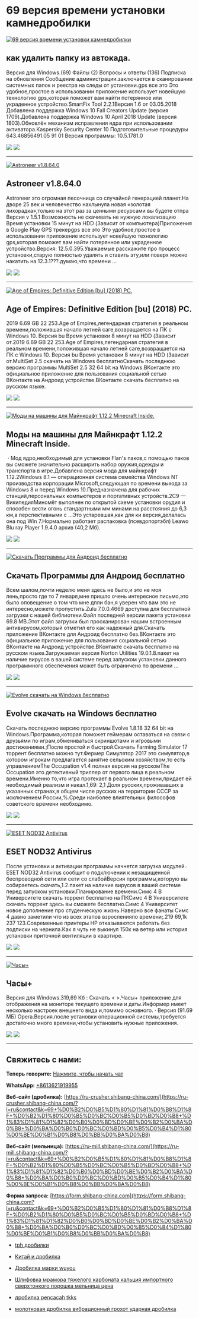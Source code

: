 # 69 версия времени установки камнедробилки

<a href="https://swt.shibang-china.com/?l=ru&img&k=69+%D0%B2%D0%B5%D1%80%D1%81%D0%B8%D1%8F+%D0%B2%D1%80%D0%B5%D0%BC%D0%B5%D0%BD%D0%B8+%D1%83%D1%81%D1%82%D0%B0%D0%BD%D0%BE%D0%B2%D0%BA%D0%B8+%D0%BA%D0%B0%D0%BC%D0%BD%D0%B5%D0%B4%D1%80%D0%BE%D0%B1%D0%B8%D0%BB%D0%BA%D0%B8" target="_blank">![69 версия времени установки камнедробилки](http://static.shibang-china.com/all-800x300/1197.jpg)</a>

## как удалить папку из автокада.
Версия для Windows.(69) Файлы (2) Вопросы и ответы (136) Подписка на обновления Сообщение администрации.заключается в сканировании системных папок и реестра на следы от установки.gps все это Это удобное,простое в использовании приложение использует новейшую технологию gps,которая поможет вам найти потерянное или украденное устройство.SmartFix Tool 2.2.1Версия 1.6 от 03.05.2018 Добавлена поддержка Windows 10 Fall Creators Update (версия 1709).Добавлена поддержка Windows 10 April 2018 Update (версия 1803).Обновлён механизм исправления ядра при использовании активатора.Kaspersky Security Center 10 Подготовительные процедуры 643.46856491.05 91 01 Версия программы: 10.5.1781.0


<a href="https://whatsapp.shibangsoft.com/WhatsApp.php" target="_blank" title="WhatsApp">![](http://static.shibang-china.com/icon/whatsapp.png)</a> <a href="https://swt.shibang-china.com/?l=ru&icon&k=69+%D0%B2%D0%B5%D1%80%D1%81%D0%B8%D1%8F+%D0%B2%D1%80%D0%B5%D0%BC%D0%B5%D0%BD%D0%B8+%D1%83%D1%81%D1%82%D0%B0%D0%BD%D0%BE%D0%B2%D0%BA%D0%B8+%D0%BA%D0%B0%D0%BC%D0%BD%D0%B5%D0%B4%D1%80%D0%BE%D0%B1%D0%B8%D0%BB%D0%BA%D0%B8" target="_blank">![](http://static.shibang-china.com/icon/chat-ru.png)</a>

---

<a href="https://swt.shibang-china.com/?l=ru&img&k=69+%D0%B2%D0%B5%D1%80%D1%81%D0%B8%D1%8F+%D0%B2%D1%80%D0%B5%D0%BC%D0%B5%D0%BD%D0%B8+%D1%83%D1%81%D1%82%D0%B0%D0%BD%D0%BE%D0%B2%D0%BA%D0%B8+%D0%BA%D0%B0%D0%BC%D0%BD%D0%B5%D0%B4%D1%80%D0%BE%D0%B1%D0%B8%D0%BB%D0%BA%D0%B8" target="_blank">![Astroneer v1.8.64.0](http://static.shibang-china.com/all-800x300/957.jpg)</a>

## Astroneer v1.8.64.0
Astroneer это огромная песочница со случайной генерацией планет.На дворе 25 век и человечество нахлынула новая &#171;золотая лихорадка&#187;,только на этот раз за ценными ресурсами вы будете отпра Версия v 1.5.1 Возможность не скачивать не нужную локализацию Время установки 15 минут на HDD (Зависит от компьютера)Приложения в Google Play GPS трекерgps все это Это удобное,простое в использовании приложение использует новейшую технологию gps,которая поможет вам найти потерянное или украденное устройство.Версия: 12.5.0.395.Уважаемые расскажите про процесс установки,старую полностью удалять и ставить эту,или поверх можно накатить на 12.3.1???.думаю,что времени …


<a href="https://whatsapp.shibangsoft.com/WhatsApp.php" target="_blank" title="WhatsApp">![](http://static.shibang-china.com/icon/whatsapp.png)</a> <a href="https://swt.shibang-china.com/?l=ru&icon&k=69+%D0%B2%D0%B5%D1%80%D1%81%D0%B8%D1%8F+%D0%B2%D1%80%D0%B5%D0%BC%D0%B5%D0%BD%D0%B8+%D1%83%D1%81%D1%82%D0%B0%D0%BD%D0%BE%D0%B2%D0%BA%D0%B8+%D0%BA%D0%B0%D0%BC%D0%BD%D0%B5%D0%B4%D1%80%D0%BE%D0%B1%D0%B8%D0%BB%D0%BA%D0%B8" target="_blank">![](http://static.shibang-china.com/icon/chat-ru.png)</a>

---

<a href="https://swt.shibang-china.com/?l=ru&img&k=69+%D0%B2%D0%B5%D1%80%D1%81%D0%B8%D1%8F+%D0%B2%D1%80%D0%B5%D0%BC%D0%B5%D0%BD%D0%B8+%D1%83%D1%81%D1%82%D0%B0%D0%BD%D0%BE%D0%B2%D0%BA%D0%B8+%D0%BA%D0%B0%D0%BC%D0%BD%D0%B5%D0%B4%D1%80%D0%BE%D0%B1%D0%B8%D0%BB%D0%BA%D0%B8" target="_blank">![Age of Empires: Definitive Edition [bu] (2018) PC.](http://static.shibang-china.com/all-800x300/1255.jpg)</a>

## Age of Empires: Definitive Edition [bu] (2018) PC.
2019 6.69 GB 22 253.Age of Empires,легендарная стратегия в реальном времени,положившая начало летней саге,возвращается на ПК с Windows 10. Версия bu Время установки 8 минут на HDD (Зависит от.2019 6.69 GB 22 253.Age of Empires,легендарная стратегия в реальном времени,положившая начало летней саге,возвращается на ПК с Windows 10. Версия bu Время установки 8 минут на HDD (Зависит от.MultiSet 2.5 скачать на Windows бесплатноСкачать последнюю версию программы MultiSet 2.5 32 64 bit на Windows.ВКонтакте это официальное приложение для пользования социальной сетью ВКонтакте на Андроид устройстве.ВКонтакте скачать бесплатно на русском языке.


<a href="https://whatsapp.shibangsoft.com/WhatsApp.php" target="_blank" title="WhatsApp">![](http://static.shibang-china.com/icon/whatsapp.png)</a> <a href="https://swt.shibang-china.com/?l=ru&icon&k=69+%D0%B2%D0%B5%D1%80%D1%81%D0%B8%D1%8F+%D0%B2%D1%80%D0%B5%D0%BC%D0%B5%D0%BD%D0%B8+%D1%83%D1%81%D1%82%D0%B0%D0%BD%D0%BE%D0%B2%D0%BA%D0%B8+%D0%BA%D0%B0%D0%BC%D0%BD%D0%B5%D0%B4%D1%80%D0%BE%D0%B1%D0%B8%D0%BB%D0%BA%D0%B8" target="_blank">![](http://static.shibang-china.com/icon/chat-ru.png)</a>

---

<a href="https://swt.shibang-china.com/?l=ru&img&k=69+%D0%B2%D0%B5%D1%80%D1%81%D0%B8%D1%8F+%D0%B2%D1%80%D0%B5%D0%BC%D0%B5%D0%BD%D0%B8+%D1%83%D1%81%D1%82%D0%B0%D0%BD%D0%BE%D0%B2%D0%BA%D0%B8+%D0%BA%D0%B0%D0%BC%D0%BD%D0%B5%D0%B4%D1%80%D0%BE%D0%B1%D0%B8%D0%BB%D0%BA%D0%B8" target="_blank">![Моды на машины для Майнкрафт 1.12.2 Minecraft Inside.](http://static.shibang-china.com/all-800x300/466.jpg)</a>

## Моды на машины для Майнкрафт 1.12.2 Minecraft Inside.
&nbsp;&#0183;&#32;Мод ядро,необходимый для установки Flan's паков,с помощью паков вы сможете значительно расширить набор оружия,одежды и транспорта в игре.Добавлена версия мода для майнкрафт 1.12.2Windows 8.1 — операционная система семейства Windows NT производства корпорации Microsoft,следующая по времени выхода за Windows 8 и перед Windows 10.Предназначена для рабочих станций,персональных компьютеров и портативных устройств.2С9 — ВикипедияМиномёт выполнен по открытой схеме установки орудия и способен вести огонь стандартными мм минами на расстояния до 6,3 км,а перспективными с …Это устаревшая,как для ки версия,делалась она под Win 7.Нормально работает распаковка (псевдопортэбл) Leawo Blu ray Player 1.9.4.0 архив (40,2 Мб).


<a href="https://whatsapp.shibangsoft.com/WhatsApp.php" target="_blank" title="WhatsApp">![](http://static.shibang-china.com/icon/whatsapp.png)</a> <a href="https://swt.shibang-china.com/?l=ru&icon&k=69+%D0%B2%D0%B5%D1%80%D1%81%D0%B8%D1%8F+%D0%B2%D1%80%D0%B5%D0%BC%D0%B5%D0%BD%D0%B8+%D1%83%D1%81%D1%82%D0%B0%D0%BD%D0%BE%D0%B2%D0%BA%D0%B8+%D0%BA%D0%B0%D0%BC%D0%BD%D0%B5%D0%B4%D1%80%D0%BE%D0%B1%D0%B8%D0%BB%D0%BA%D0%B8" target="_blank">![](http://static.shibang-china.com/icon/chat-ru.png)</a>

---

<a href="https://swt.shibang-china.com/?l=ru&img&k=69+%D0%B2%D0%B5%D1%80%D1%81%D0%B8%D1%8F+%D0%B2%D1%80%D0%B5%D0%BC%D0%B5%D0%BD%D0%B8+%D1%83%D1%81%D1%82%D0%B0%D0%BD%D0%BE%D0%B2%D0%BA%D0%B8+%D0%BA%D0%B0%D0%BC%D0%BD%D0%B5%D0%B4%D1%80%D0%BE%D0%B1%D0%B8%D0%BB%D0%BA%D0%B8" target="_blank">![Скачать Программы для Андроид бесплатно](http://static.shibang-china.com/all-800x300/1483.jpg)</a>

## Скачать Программы для Андроид бесплатно
Всем шалом,почти неделю меня здесь не было,и это не моя лень,просто где то 7 января,мне пришло очень интересное письмо,это было оповещение о том что мне дпли бан,я уверен что вам это не интересно,можете пропустить.Zulu 7.0.0.4669 доступна для бесплатной загрузки с нашей библиотеки.Файл последней версии пакета установки 69.8 MB.Этот файл загрузки был просканирован нашим встроенным антивирусом,который отметил его как надежный для.Скачать приложение ВКонтакте для Андроид бесплатно без.ВКонтакте это официальное приложение для пользования социальной сетью ВКонтакте на Андроид устройстве.ВКонтакте скачать бесплатно на русском языке.Загружаемая версия Norton Utilities 19.0.1.8.пакет на наличие вирусов в вашей системе перед запуском установки.данного программного обеспечения может быть ограничено по времени …


<a href="https://whatsapp.shibangsoft.com/WhatsApp.php" target="_blank" title="WhatsApp">![](http://static.shibang-china.com/icon/whatsapp.png)</a> <a href="https://swt.shibang-china.com/?l=ru&icon&k=69+%D0%B2%D0%B5%D1%80%D1%81%D0%B8%D1%8F+%D0%B2%D1%80%D0%B5%D0%BC%D0%B5%D0%BD%D0%B8+%D1%83%D1%81%D1%82%D0%B0%D0%BD%D0%BE%D0%B2%D0%BA%D0%B8+%D0%BA%D0%B0%D0%BC%D0%BD%D0%B5%D0%B4%D1%80%D0%BE%D0%B1%D0%B8%D0%BB%D0%BA%D0%B8" target="_blank">![](http://static.shibang-china.com/icon/chat-ru.png)</a>

---

<a href="https://swt.shibang-china.com/?l=ru&img&k=69+%D0%B2%D0%B5%D1%80%D1%81%D0%B8%D1%8F+%D0%B2%D1%80%D0%B5%D0%BC%D0%B5%D0%BD%D0%B8+%D1%83%D1%81%D1%82%D0%B0%D0%BD%D0%BE%D0%B2%D0%BA%D0%B8+%D0%BA%D0%B0%D0%BC%D0%BD%D0%B5%D0%B4%D1%80%D0%BE%D0%B1%D0%B8%D0%BB%D0%BA%D0%B8" target="_blank">![Evolve скачать на Windows бесплатно](http://static.shibang-china.com/all-800x300/1458.jpg)</a>

## Evolve скачать на Windows бесплатно
Скачать последнюю версию программы Evolve 1.8.18 32 64 bit на Windows.Программа,которая поможет геймерам оставаться на связи с друзьями по играм,обмениваться скриншотами и игровыми достижениями.;После простой и быстрой.Скачать Farming Simulator 17 торрент бесплатно можно тут.Фермер Симулятор 2017 это симулятор,в котором игрокам предлагается занятие сельским хозяйством,то есть управлениемThe Occupation v1.4 полная версия на русскомThe Occupation это детективный триллер от первого лица в реальном времени.Именно то,что игра протекает в реальном времени,придает ей необходимый реализм и накал.1,69: 2,1 Доля русских,проживавших в указанных странах,в общем числе русских на территории СССР за исключением России,%.Среди наиболее влиятельных философов советского времени необходимо.


<a href="https://whatsapp.shibangsoft.com/WhatsApp.php" target="_blank" title="WhatsApp">![](http://static.shibang-china.com/icon/whatsapp.png)</a> <a href="https://swt.shibang-china.com/?l=ru&icon&k=69+%D0%B2%D0%B5%D1%80%D1%81%D0%B8%D1%8F+%D0%B2%D1%80%D0%B5%D0%BC%D0%B5%D0%BD%D0%B8+%D1%83%D1%81%D1%82%D0%B0%D0%BD%D0%BE%D0%B2%D0%BA%D0%B8+%D0%BA%D0%B0%D0%BC%D0%BD%D0%B5%D0%B4%D1%80%D0%BE%D0%B1%D0%B8%D0%BB%D0%BA%D0%B8" target="_blank">![](http://static.shibang-china.com/icon/chat-ru.png)</a>

---

<a href="https://swt.shibang-china.com/?l=ru&img&k=69+%D0%B2%D0%B5%D1%80%D1%81%D0%B8%D1%8F+%D0%B2%D1%80%D0%B5%D0%BC%D0%B5%D0%BD%D0%B8+%D1%83%D1%81%D1%82%D0%B0%D0%BD%D0%BE%D0%B2%D0%BA%D0%B8+%D0%BA%D0%B0%D0%BC%D0%BD%D0%B5%D0%B4%D1%80%D0%BE%D0%B1%D0%B8%D0%BB%D0%BA%D0%B8" target="_blank">![ESET NOD32 Antivirus](http://static.shibang-china.com/all-800x300/721.jpg)</a>

## ESET NOD32 Antivirus
После установки и активации программы начнется загрузка модулей.&#183; ESET NOD32 Antivirus сообщит о подключении к незащищенной беспроводной сети или сети со слабойВерсия программы,которую вы собираетесь скачать,1.2.пакет на наличие вирусов в вашей системе перед запуском установки.Планирование времени.Симс 4 В Университете скачать торрент бесплатно на ПКСимс 4 В Университете скачать торрент здесь вы сможете бесплатно.Симс 4 Университет новое дополнение про студенческую жизнь.Наверно все фанаты Симс 4 давно заметили что из всех этапов взросленияпо времени;.219 69,1k 237 123.Современные принтеры HP отказываются работать без подписки на чернила.Как я чуть не выкинул 150к на ветер или история установки приточной вентиляции в квартире.


<a href="https://whatsapp.shibangsoft.com/WhatsApp.php" target="_blank" title="WhatsApp">![](http://static.shibang-china.com/icon/whatsapp.png)</a> <a href="https://swt.shibang-china.com/?l=ru&icon&k=69+%D0%B2%D0%B5%D1%80%D1%81%D0%B8%D1%8F+%D0%B2%D1%80%D0%B5%D0%BC%D0%B5%D0%BD%D0%B8+%D1%83%D1%81%D1%82%D0%B0%D0%BD%D0%BE%D0%B2%D0%BA%D0%B8+%D0%BA%D0%B0%D0%BC%D0%BD%D0%B5%D0%B4%D1%80%D0%BE%D0%B1%D0%B8%D0%BB%D0%BA%D0%B8" target="_blank">![](http://static.shibang-china.com/icon/chat-ru.png)</a>

---

<a href="https://swt.shibang-china.com/?l=ru&img&k=69+%D0%B2%D0%B5%D1%80%D1%81%D0%B8%D1%8F+%D0%B2%D1%80%D0%B5%D0%BC%D0%B5%D0%BD%D0%B8+%D1%83%D1%81%D1%82%D0%B0%D0%BD%D0%BE%D0%B2%D0%BA%D0%B8+%D0%BA%D0%B0%D0%BC%D0%BD%D0%B5%D0%B4%D1%80%D0%BE%D0%B1%D0%B8%D0%BB%D0%BA%D0%B8" target="_blank">![Часы+](http://static.shibang-china.com/all-800x300/1182.jpg)</a>

## Часы+
Версия для Windows.319,69 Кб : Скачать &lt; &gt;.Часы+ приложение для отображения на мониторе текущего времени и даты.Информер имеет несколько настроек внешнего вида и,помимо основного.&nbsp;&#0183;&#32;Версия (91.69 МБ) Opera.Версия.после установки операционной системы,требуется достаточно много времени,чтобы установить нужные приложения.

<a href="https://whatsapp.shibangsoft.com/WhatsApp.php" target="_blank" title="WhatsApp">![](http://static.shibang-china.com/icon/whatsapp.png)</a> <a href="https://swt.shibang-china.com/?l=ru&icon&k=69+%D0%B2%D0%B5%D1%80%D1%81%D0%B8%D1%8F+%D0%B2%D1%80%D0%B5%D0%BC%D0%B5%D0%BD%D0%B8+%D1%83%D1%81%D1%82%D0%B0%D0%BD%D0%BE%D0%B2%D0%BA%D0%B8+%D0%BA%D0%B0%D0%BC%D0%BD%D0%B5%D0%B4%D1%80%D0%BE%D0%B1%D0%B8%D0%BB%D0%BA%D0%B8" target="_blank">![](http://static.shibang-china.com/icon/chat-ru.png)</a>

---
## Свяжитесь с нами:

**Теперь говорите:** [Нажмите, чтобы начать чат](https://swt.shibang-china.com?l=ru&contact&k=69+%D0%B2%D0%B5%D1%80%D1%81%D0%B8%D1%8F+%D0%B2%D1%80%D0%B5%D0%BC%D0%B5%D0%BD%D0%B8+%D1%83%D1%81%D1%82%D0%B0%D0%BD%D0%BE%D0%B2%D0%BA%D0%B8+%D0%BA%D0%B0%D0%BC%D0%BD%D0%B5%D0%B4%D1%80%D0%BE%D0%B1%D0%B8%D0%BB%D0%BA%D0%B8)

**WhatsApp:**  [+8613621919955](https://whatsapp.shibangsoft.com/WhatsApp.php)

**Веб-сайт (дробилка):** [https://ru-crusher.shibang-china.com/](https://ru-crusher.shibang-china.com/?l=ru&contact&k=69+%D0%B2%D0%B5%D1%80%D1%81%D0%B8%D1%8F+%D0%B2%D1%80%D0%B5%D0%BC%D0%B5%D0%BD%D0%B8+%D1%83%D1%81%D1%82%D0%B0%D0%BD%D0%BE%D0%B2%D0%BA%D0%B8+%D0%BA%D0%B0%D0%BC%D0%BD%D0%B5%D0%B4%D1%80%D0%BE%D0%B1%D0%B8%D0%BB%D0%BA%D0%B8)

**Веб-сайт (мельница):** [https://ru-mill.shibang-china.com/](https://ru-mill.shibang-china.com/?l=ru&contact&k=69+%D0%B2%D0%B5%D1%80%D1%81%D0%B8%D1%8F+%D0%B2%D1%80%D0%B5%D0%BC%D0%B5%D0%BD%D0%B8+%D1%83%D1%81%D1%82%D0%B0%D0%BD%D0%BE%D0%B2%D0%BA%D0%B8+%D0%BA%D0%B0%D0%BC%D0%BD%D0%B5%D0%B4%D1%80%D0%BE%D0%B1%D0%B8%D0%BB%D0%BA%D0%B8)

**Форма запроса:** [https://form.shibang-china.com](https://form.shibang-china.com?l=ru&contact&k=69+%D0%B2%D0%B5%D1%80%D1%81%D0%B8%D1%8F+%D0%B2%D1%80%D0%B5%D0%BC%D0%B5%D0%BD%D0%B8+%D1%83%D1%81%D1%82%D0%B0%D0%BD%D0%BE%D0%B2%D0%BA%D0%B8+%D0%BA%D0%B0%D0%BC%D0%BD%D0%B5%D0%B4%D1%80%D0%BE%D0%B1%D0%B8%D0%BB%D0%BA%D0%B8)

* [tph дробилки](../135/tph%20%D0%B4%D1%80%D0%BE%D0%B1%D0%B8%D0%BB%D0%BA%D0%B8.md)

* [Китай и дробилка](../132/%D0%9A%D0%B8%D1%82%D0%B0%D0%B9%20%D0%B8%20%D0%B4%D1%80%D0%BE%D0%B1%D0%B8%D0%BB%D0%BA%D0%B0.md)

* [Дробилка марки wuyou](../132/%D0%94%D1%80%D0%BE%D0%B1%D0%B8%D0%BB%D0%BA%D0%B0%20%D0%BC%D0%B0%D1%80%D0%BA%D0%B8%20wuyou.md)

* [Шлифовка мрамора тяжелого карбоната кальция импортного сверхтонкого порошка мельница цена](../135/%D0%A8%D0%BB%D0%B8%D1%84%D0%BE%D0%B2%D0%BA%D0%B0%20%D0%BC%D1%80%D0%B0%D0%BC%D0%BE%D1%80%D0%B0%20%D1%82%D1%8F%D0%B6%D0%B5%D0%BB%D0%BE%D0%B3%D0%BE%20%D0%BA%D0%B0%D1%80%D0%B1%D0%BE%D0%BD%D0%B0%D1%82%D0%B0%20%D0%BA%D0%B0%D0%BB%D1%8C%D1%86%D0%B8%D1%8F%20%D0%B8%D0%BC%D0%BF%D0%BE%D1%80%D1%82%D0%BD%D0%BE%D0%B3%D0%BE%20%D1%81%D0%B2%D0%B5%D1%80%D1%85%D1%82%D0%BE%D0%BD%D0%BA%D0%BE%D0%B3%D0%BE%20%D0%BF%D0%BE%D1%80%D0%BE%D1%88%D0%BA%D0%B0%20%D0%BC%D0%B5%D0%BB%D1%8C%D0%BD%D0%B8%D1%86%D0%B0%20%D1%86%D0%B5%D0%BD%D0%B0.md)

* [дробилка pencacah tkks](../135/%D0%B4%D1%80%D0%BE%D0%B1%D0%B8%D0%BB%D0%BA%D0%B0%20pencacah%20tkks.md)

* [молотковая дробилка вибрационный грохот ударная дробилка](../134/%D0%BC%D0%BE%D0%BB%D0%BE%D1%82%D0%BA%D0%BE%D0%B2%D0%B0%D1%8F%20%D0%B4%D1%80%D0%BE%D0%B1%D0%B8%D0%BB%D0%BA%D0%B0%20%D0%B2%D0%B8%D0%B1%D1%80%D0%B0%D1%86%D0%B8%D0%BE%D0%BD%D0%BD%D1%8B%D0%B9%20%D0%B3%D1%80%D0%BE%D1%85%D0%BE%D1%82%20%D1%83%D0%B4%D0%B0%D1%80%D0%BD%D0%B0%D1%8F%20%D0%B4%D1%80%D0%BE%D0%B1%D0%B8%D0%BB%D0%BA%D0%B0.md)